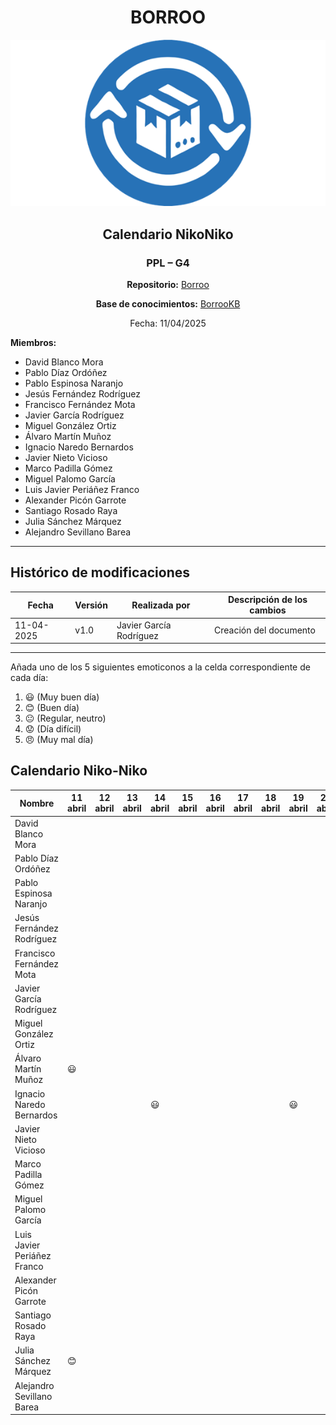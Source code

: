 <div align=center>

# BORROO

![](../imagenes/borrooLogo.png)

## Calendario NikoNiko

### PPL – G4

**Repositorio:** [Borroo](https://github.com/ISPP-2425-G4/borroo)

**Base de conocimientos:** [BorrooKB](https://borrookb.netlify.app/)

Fecha: 11/04/2025

</div>

**Miembros:**

- David Blanco Mora
- Pablo Díaz Ordóñez
- Pablo Espinosa Naranjo
- Jesús Fernández Rodríguez
- Francisco Fernández Mota
- Javier García Rodríguez
- Miguel González Ortiz
- Álvaro Martín Muñoz
- Ignacio Naredo Bernardos
- Javier Nieto Vicioso
- Marco Padilla Gómez
- Miguel Palomo García
- Luis Javier Periáñez Franco
- Alexander Picón Garrote
- Santiago Rosado Raya
- Julia Sánchez Márquez
- Alejandro Sevillano Barea

---

## **Histórico de modificaciones**

| Fecha      | Versión | Realizada por           | Descripción de los cambios |
| ---------- | ------- | ----------------------- | -------------------------- |
| 11-04-2025 | v1.0    | Javier García Rodríguez | Creación del documento     |

---

Añada uno de los 5 siguientes emoticonos a la celda correspondiente de cada día:

1. :smiley: (Muy buen día)
2. :blush: (Buen día)
3. :neutral_face: (Regular, neutro)
4. :worried: (Día difícil)
5. :angry: (Muy mal día)

## Calendario Niko-Niko

| Nombre                      | 11 abril | 12 abril | 13 abril | 14 abril | 15 abril | 16 abril | 17 abril | 18 abril | 19 abril | 20 abril | 21 abril | 22 abril | 23 abril | 24 abril | 25 abril | 26 abril | 27 abril | 28 abril | 29 abril | 30 abril | 1 mayo |
|-----------------------------|----------|----------|----------|----------|----------|----------|----------|----------|----------|----------|----------|----------|----------|----------|----------|----------|----------|----------|----------|----------|--------|
| David Blanco Mora           |          |          |          |          |          |          |          |          |          |          |          |          |  :smiley:|          |          |          |:smiley:|          | :smiley:|:neutral_face:|:neutral_face:|
| Pablo Díaz Ordóñez          |          |          |          |          |          |          |          |          |          |          |     :blush:     |     :worried:      |         |      :blush:     |         |      :blush:    |          |          |    :neutral_face:       |    :blush:     |     :blush:   |
| Pablo Espinosa Naranjo      |          |          |          |          |          |          |          |          |          |          |          |          |          |          |          |          |          |          |          |          |        |
| Jesús Fernández Rodríguez   |          |          |          |          |          |          |          |          |          |          |          |          |          |          |          |          |          |          |          |          |        |
| Francisco Fernández Mota    |          |          |          |          |          |          |          |          |          |          |          |          |          |   :neutral_face:       |          |          |          |          |   :angry:       |          |        |
| Javier García Rodríguez     |          |          |          |          |          |          |          |          |          |          |          |          |          |          |          |          |          |          |          |          |        |
| Miguel González Ortiz       |          |          |          |          |          |          |          |          |          |          |          |          | :blush: | :blush: | :blush: | :smiley: | :blush: |          | :neutral_face: |          | :neutral_face: |
| Álvaro Martín Muñoz         |    :smiley:      |          |          |          |          |          |          |          |          |          |          |     :blush:     |          |     :smiley:     |      :blush:      |          |          |          |          |      :smiley:         |     :smiley:   |
| Ignacio Naredo Bernardos    |          |          |          |      :smiley:   |          |          |        |          |     :smiley:      |          |          |     :smiley:     |:smiley          |:smiley:          |          |          |          |     :smiley:     |:smiley:          |:smiley:          |  :smiley:      |
| Javier Nieto Vicioso        |          |          |          |          |          |          |          |          |          |          |          |          |          |  :blush:  | :smiley:  |          |          |          |   :blush:   |  :blush:   |        |
| Marco Padilla Gómez         |          |          |          |          |          |          |          |          |          |          |          |          |          |          |          |          |          |          |          |          |        |
| Miguel Palomo García        |          |          |          |          |          |          |          |          |          |          |          |          |          |          |          |          |          |          |          |          |        |
| Luis Javier Periáñez Franco |          |          |          |          |          |          |          |          |          |          |          |          |          |          |          |          |          |          |   :blush:       |    :blush:      |    :blush:    |
| Alexander Picón Garrote     |          |          |          |          |          |          |          |          |          |          |          |          |          |          |          |          |          |          |          |          |        |
| Santiago Rosado Raya        |          |          |          |          |          |          |          |          |          |          |          |          |          |          |          |          |          |          |          |          |        |
| Julia Sánchez Márquez       |:blush:   |          |          |          |          |          |          |          |          |          |          |          |          |          |:blush:   |:smiley:  |          |          | :smiley: |:smiley:  |:smiley:|
| Alejandro Sevillano Barea   |          |          |          |          |          |          |          |          |          |          |          |          |          |          |          |          |          |          |          |          |        |
